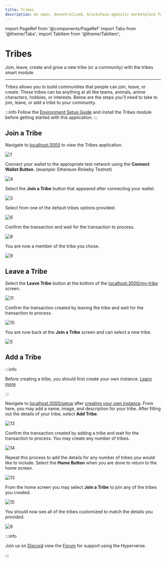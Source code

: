 ```yaml
---
title: Tribes
description: An open, decentralized, blockchain-agnostic marketplace for composable smart contracts
---
```


import PageRef from '@components/PageRef'
import Tabs from '@theme/Tabs';
import TabItem from '@theme/TabItem';

# Tribes

Join, leave, create and grow a new tribe (or a community) with the tribes smart module.

---

Tribes allows you to build communities that people can join, leave, or create. These tribes can be anything at all like teams, animals, anime characters, hobbies, or interests. Below are the steps you'll need to take to join, leave, or add a tribe to your community.

:::info
Follow the [Environment Setup Guide](../basics/environment) and install the Tribes module before getting started with this application.
:::

## Join a Tribe

Navigate to [localhost:3000](localhost:3000) to view the Tribes application.

![1](/img/content/docs/tribes/1.png)

Connect your wallet to the appropriate test network using the **Connect Wallet Button**. (example: Ethereum Rinkeby Testnet)

![4](/img/content/docs/tribes/4.png)

Select the **Join a Tribe** button that appeared after connecting your wallet.

![3](/img/content/docs/tribes/3.png)

Select from one of the default tribes options provided.

![6](/img/content/docs/tribes/6.png)

Confirm the transaction and wait for the transaction to process.

![8](/img/content/docs/tribes/8.png)

You are now a member of the tribe you chose.

![9](/img/content/docs/tribes/9.png)

## Leave a Tribe

Select the **Leave Tribe** button at the bottom of the [localhost:3000/my-tribe](localhost:3000/my-tribe) screen.

![11](/img/content/docs/tribes/11.png)

Confirm the transaction created by leaving the tribe and wait for the transaction to process.

![10](/img/content/docs/tribes/10.png)

You are now back at the **Join a Tribe** screen and can select a new tribe.

![5](/img/content/docs/tribes/5.png)

## Add a Tribe

:::info

Before creating a tribe, you should first create your own instance. [Learn more](../learn/hyperverse/create-instance)

:::

Navigate to [localhost:3000/setup](localhost:3000/setup) after [creating your own instance](../learn/hyperverse/create-instance). From here, you may add a name, image, and description for your tribe. After filling out the details of your tribe, select **Add Tribe**.

![13](/img/content/docs/tribes/13.png)

Confirm the transaction created by adding a tribe and wait for the transaction to process. You may create any number of tribes.

![14](/img/content/docs/tribes/14.png)

Repeat this process to add the details for any number of tribes you would like to include. Select the **Home Button** when you are done to return to the home screen.

![13](/img/content/docs/tribes/13.png)

From the home screen you may select **Join a Tribe** to join any of the tribes you created.

![15](/img/content/docs/tribes/15.png)

You should now see all of the tribes customized to match the details you provided.

![6](/img/content/docs/tribes/6.png)

:::info

Join us on [Discord](https://discord.com/invite/uqecGxg) view the [Forum](https://forum.decentology.com/) for support using the Hyperverse.

:::
